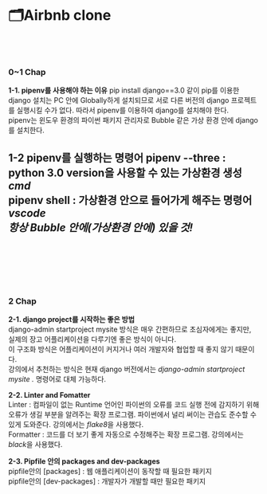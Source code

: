 # 🗂Airbnb clone  
<br><br>
### 0~1 Chap  
**1-1. pipenv를 사용해야 하는 이유**
pip install django==3.0 같이 pip를 이용한 django 설치는 PC 안에 Globally하게 설치되므로 서로 다른 버전의 django 프로젝트를 실행시킬 수가 없다.
따라서 pipenv를 이용하여 django를 설치해야 한다.  
pipenv는 윈도우 환경의 파이썬 패키지 관리자로 Bubble 같은 가상 환경 안에 django를 설치한다.  
  
**1-2 pipenv를 실행하는 명령어**
pipenv --three : python 3.0 version을 사용할 수 있는 가상환경 생성 *cmd*  
pipenv shell : 가상환경 안으로 들어가게 해주는 명령어 *vscode*  
*항상 Bubble 안에(가상환경 안에) 있을 것!*  
<br><br>
---
<br><br>
### 2 Chap
**2-1. django project를 시작하는 좋은 방법**  
django-admin startproject mysite 방식은 매우 간편하므로 초심자에게는 좋지만,  
실제의 장고 어플리케이션을 다루기엔 좋은 방식이 아니다.  
이 구조화 방식은 어플리케이션이 커지거나 여러 개발자와 협업할 때 좋지 않기 때문이다.  
강의에서 추천하는 방식은 현재 django 버전에서는 *django-admin startproject mysite .* 명령어로 대체 가능하다.

**2-2. Linter and Fomatter**  
Linter : 컴파일이 없는 Runtime 언어인 파이썬의 오류를 코드 실행 전에 감지하기 위해 오류가 생길 부분을 알려주는 확장 프로그램. 파이썬에서 널리 써이는 관습도 준수할 수 있게 도와준다. 강의에서는 *flake8*을 사용했다.  
Formatter : 코드를 더 보기 좋게 자동으로 수정해주는 확장 프로그램. 강의에서는 *black*을 사용했다.

**2-3. Pipfile 안의 packages and dev-packages**  
pipfile안의 [packages] : 웹 애플리케이션이 동작할 때 필요한 패키지  
pipfile안의 [dev-packages] : 개발자가 개발할 때만 필요한 패키지  

<br><br>
